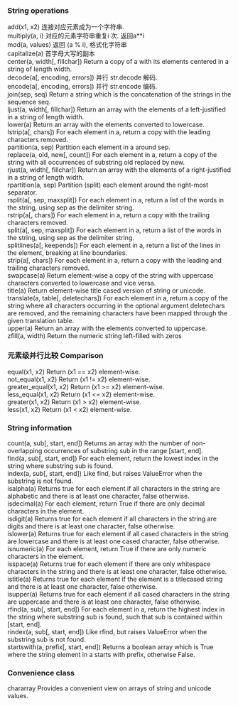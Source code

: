 ### String operations

add\(x1, x2\)         连接对应元素成为一个字符串.  
multiply\(a, i\)       对应的元素字符串重复i 次. 返回a\*\*i  
mod\(a, values\)    返回 \(a % i\), 格式化字符串  
capitalize\(a\)        首字母大写的副本  
center\(a, width\[, fillchar\]\)    Return a copy of a with its elements centered in a string of length width.  
decode\(a\[, encoding, errors\]\)    并行 str.decode 解码.  
encode\(a\[, encoding, errors\]\)    并行 str.encode 编码.  
join\(sep, seq\)    Return a string which is the concatenation of the strings in the sequence seq.  
ljust\(a, width\[, fillchar\]\)    Return an array with the elements of a left-justified in a string of length width.  
lower\(a\)    Return an array with the elements converted to lowercase.  
lstrip\(a\[, chars\]\)    For each element in a, return a copy with the leading characters removed.  
partition\(a, sep\)    Partition each element in a around sep.  
replace\(a, old, new\[, count\]\)    For each element in a, return a copy of the string with all occurrences of substring old replaced by new.  
rjust\(a, width\[, fillchar\]\)    Return an array with the elements of a right-justified in a string of length width.  
rpartition\(a, sep\)    Partition \(split\) each element around the right-most separator.  
rsplit\(a\[, sep, maxsplit\]\)    For each element in a, return a list of the words in the string, using sep as the delimiter string.  
rstrip\(a\[, chars\]\)    For each element in a, return a copy with the trailing characters removed.  
split\(a\[, sep, maxsplit\]\)    For each element in a, return a list of the words in the string, using sep as the delimiter string.  
splitlines\(a\[, keepends\]\)    For each element in a, return a list of the lines in the element, breaking at line boundaries.  
strip\(a\[, chars\]\)    For each element in a, return a copy with the leading and trailing characters removed.  
swapcase\(a\)    Return element-wise a copy of the string with uppercase characters converted to lowercase and vice versa.  
title\(a\)    Return element-wise title cased version of string or unicode.  
translate\(a, table\[, deletechars\]\)    For each element in a, return a copy of the string where all characters occurring in the optional argument deletechars are removed, and the remaining characters have been mapped through the given translation table.  
upper\(a\)    Return an array with the elements converted to uppercase.  
zfill\(a, width\)    Return the numeric string left-filled with zeros

### 元素级并行比较 Comparison

equal\(x1, x2\)                  Return \(x1 == x2\) element-wise.  
not\_equal\(x1, x2\)           Return \(x1 != x2\) element-wise.  
greater\_equal\(x1, x2\)    Return \(x1 &gt;= x2\) element-wise.  
less\_equal\(x1, x2\)          Return \(x1 &lt;= x2\) element-wise.  
greater\(x1, x2\)                Return \(x1 &gt; x2\) element-wise.  
less\(x1, x2\)                     Return \(x1 &lt; x2\) element-wise.

### String information

count\(a, sub\[, start, end\]\)    Returns an array with the number of non-overlapping occurrences of substring sub in the range \[start, end\].  
find\(a, sub\[, start, end\]\)    For each element, return the lowest index in the string where substring sub is found.  
index\(a, sub\[, start, end\]\)    Like find, but raises ValueError when the substring is not found.  
isalpha\(a\)    Returns true for each element if all characters in the string are alphabetic and there is at least one character, false otherwise.  
isdecimal\(a\)    For each element, return True if there are only decimal characters in the element.  
isdigit\(a\)    Returns true for each element if all characters in the string are digits and there is at least one character, false otherwise.  
islower\(a\)    Returns true for each element if all cased characters in the string are lowercase and there is at least one cased character, false otherwise.  
isnumeric\(a\)    For each element, return True if there are only numeric characters in the element.  
isspace\(a\)    Returns true for each element if there are only whitespace characters in the string and there is at least one character, false otherwise.  
istitle\(a\)    Returns true for each element if the element is a titlecased string and there is at least one character, false otherwise.  
isupper\(a\)    Returns true for each element if all cased characters in the string are uppercase and there is at least one character, false otherwise.  
rfind\(a, sub\[, start, end\]\)    For each element in a, return the highest index in the string where substring sub is found, such that sub is contained within \[start, end\].  
rindex\(a, sub\[, start, end\]\)    Like rfind, but raises ValueError when the substring sub is not found.  
startswith\(a, prefix\[, start, end\]\)    Returns a boolean array which is True where the string element in a starts with prefix, otherwise False.

### Convenience class

chararray    Provides a convenient view on arrays of string and unicode values.


